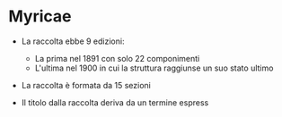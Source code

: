 # Myricae
- La raccolta ebbe 9 edizioni:
	- La prima nel 1891 con solo 22 componimenti
	- L'ultima nel 1900 in cui la struttura raggiunse un suo stato ultimo 

- La raccolta è formata da 15 sezioni

- Il titolo dalla raccolta deriva da un termine espress
<!--stackedit_data:
eyJoaXN0b3J5IjpbOTkyMjQxODE1LC0yOTE0MzY4NjhdfQ==
-->